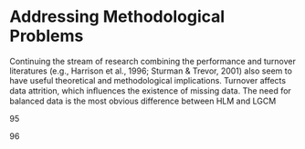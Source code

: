 # Addressing Methodological Problems

Continuing the stream of research combining the performance and turnover literatures (e.g., Harrison et al., 1996; Sturman & Trevor, 2001) also seem to have useful theoretical and methodological implications. Turnover affects data attrition, which inﬂuences the existence of missing data. The need for balanced data is the most obvious difference between HLM and LGCM

95

96